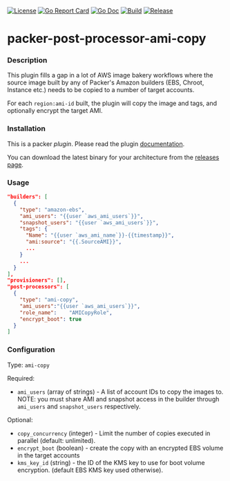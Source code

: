[![License](https://img.shields.io/badge/license-BSD-brightgreen.svg?style=flat-square)](/LICENSE)
[![Go Report Card](https://goreportcard.com/badge/github.com/martinbaillie/packer-post-processor-ami-copy?style=flat-square)](https://goreportcard.com/report/github.com/martinbaillie/packer-post-processor-ami-copy)
[![Go Doc](https://img.shields.io/badge/godoc-reference-blue.svg?style=flat-square)](http://godoc.org/github.com/martinbaillie/packer-post-processor-ami-copy)
[![Build](https://img.shields.io/travis/martinbaillie/packer-post-processor-ami-copy/master.svg?style=flat-square)](https://travis-ci.org/martinbaillie/packer-post-processor-ami-copy)
[![Release](https://img.shields.io/github/release/martinbaillie/packer-post-processor-ami-copy.svg?style=flat-square)](https://github.com/martinbaillie/packer-post-processor-ami-copy/releases/latest)

# packer-post-processor-ami-copy

### Description

This plugin fills a gap in a lot of AWS image bakery workflows where the source image built by any of Packer's Amazon builders (EBS, Chroot, Instance etc.) needs to be copied to a number of target accounts. 

For each `region:ami-id` built, the plugin will copy the image and tags, and optionally encrypt the target AMI.


### Installation

This is a packer _plugin_. Please read the plugin [documentation](https://www.packer.io/docs/extend/plugins.html).

You can download the latest binary for your architecture from the [releases page](https://github.com/martinbaillie/packer-post-processor-ami-copy/releases/latest).

### Usage
```json
"builders": [
  {
    "type": "amazon-ebs",
    "ami_users": "{{user `aws_ami_users`}}",
    "snapshot_users": "{{user `aws_ami_users`}}",
    "tags": {
      "Name": "{{user `aws_ami_name`}}-{{timestamp}}",
      "ami:source": "{{.SourceAMI}}",
      ...
    }
    ...
  }
],
"provisioners": [],
"post-processors": [
  {
    "type": "ami-copy",
    "ami_users":"{{user `aws_ami_users`}}",
    "role_name":    "AMICopyRole",
    "encrypt_boot": true
  }
]
```

### Configuration
Type: `ami-copy`

Required:
- `ami_users` (array of strings) - A list of account IDs to copy the images to. NOTE: you must share AMI and snapshot access in the builder through `ami_users` and `snapshot_users` respectively.

Optional:
- `copy_concurrency` (integer) - Limit the number of copies executed in parallel (default: unlimited).
- `encrypt_boot` (boolean) - create the copy with an encrypted EBS volume in the target accounts
- `kms_key_id` (string) - the ID of the KMS key to use for boot volume encryption. (default EBS KMS key used otherwise).
